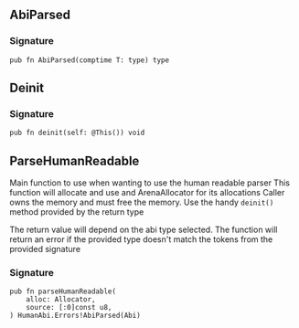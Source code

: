 ## AbiParsed
### Signature

```zig
pub fn AbiParsed(comptime T: type) type
```

## Deinit
### Signature

```zig
pub fn deinit(self: @This()) void
```

## ParseHumanReadable
Main function to use when wanting to use the human readable parser
This function will allocate and use and ArenaAllocator for its allocations
Caller owns the memory and must free the memory.
Use the handy `deinit()` method provided by the return type

The return value will depend on the abi type selected.
The function will return an error if the provided type doesn't match the
tokens from the provided signature

### Signature

```zig
pub fn parseHumanReadable(
    alloc: Allocator,
    source: [:0]const u8,
) HumanAbi.Errors!AbiParsed(Abi)
```

